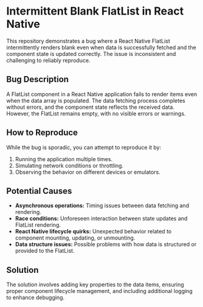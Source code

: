 # Intermittent Blank FlatList in React Native

This repository demonstrates a bug where a React Native FlatList intermittently renders blank even when data is successfully fetched and the component state is updated correctly.  The issue is inconsistent and challenging to reliably reproduce.

## Bug Description

A FlatList component in a React Native application fails to render items even when the data array is populated. The data fetching process completes without errors, and the component state reflects the received data. However, the FlatList remains empty, with no visible errors or warnings.

## How to Reproduce

While the bug is sporadic, you can attempt to reproduce it by:

1. Running the application multiple times.
2. Simulating network conditions or throttling.
3. Observing the behavior on different devices or emulators.

## Potential Causes

- **Asynchronous operations:** Timing issues between data fetching and rendering.
- **Race conditions:** Unforeseen interaction between state updates and FlatList rendering.
- **React Native lifecycle quirks:** Unexpected behavior related to component mounting, updating, or unmounting.
- **Data structure issues:** Possible problems with how data is structured or provided to the FlatList.

## Solution

The solution involves adding key properties to the data items, ensuring proper component lifecycle management, and including additional logging to enhance debugging.